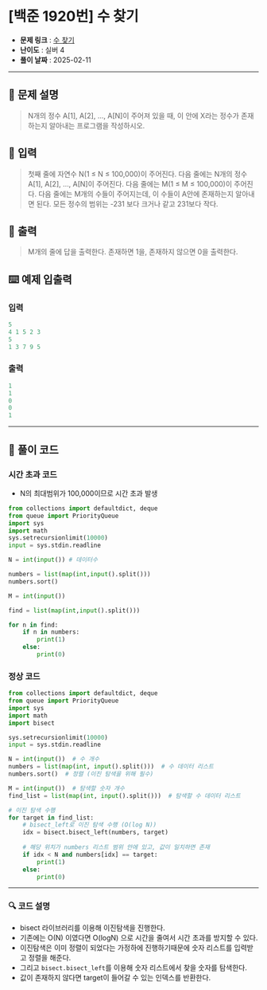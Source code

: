 # [백준 1920번] 수 찾기 

- **문제 링크** : [수 찾기](https://boj.kr/1920)
- **난이도** : 실버 4
- **풀이 날짜** : 2025-02-11
---

## 📖 문제 설명

> N개의 정수 A[1], A[2], …, A[N]이 주어져 있을 때, 이 안에 X라는 정수가 존재하는지 알아내는 프로그램을 작성하시오.

## 📌 입력

> 첫째 줄에 자연수 N(1 ≤ N ≤ 100,000)이 주어진다. 다음 줄에는 N개의 정수 A[1], A[2], …, A[N]이 주어진다. 다음 줄에는 M(1 ≤ M ≤ 100,000)이 주어진다. 다음 줄에는 M개의 수들이 주어지는데, 이 수들이 A안에 존재하는지 알아내면 된다. 모든 정수의 범위는 -231 보다 크거나 같고 231보다 작다.

## 📌 출력

> M개의 줄에 답을 출력한다. 존재하면 1을, 존재하지 않으면 0을 출력한다.

## ⌨️ 예제 입출력
### 입력

```python
5
4 1 5 2 3
5
1 3 7 9 5
```
### 출력

```python
1
1
0
0
1
```

---

## 📝 풀이 코드

### 시간 초과 코드
- N의 최대범위가 100,000이므로 시간 초과 발생

```python
from collections import defaultdict, deque
from queue import PriorityQueue
import sys
import math
sys.setrecursionlimit(10000)
input = sys.stdin.readline

N = int(input()) # 데이터수

numbers = list(map(int,input().split()))
numbers.sort()

M = int(input())

find = list(map(int,input().split()))

for n in find:
    if n in numbers:
        print(1)
    else:
        print(0)
```

### 정상 코드

```python
from collections import defaultdict, deque
from queue import PriorityQueue
import sys
import math
import bisect

sys.setrecursionlimit(10000)
input = sys.stdin.readline

N = int(input())  # 수 개수
numbers = list(map(int, input().split()))  # 수 데이터 리스트
numbers.sort()  # 정렬 (이진 탐색을 위해 필수)

M = int(input())  # 탐색할 숫자 개수
find_list = list(map(int, input().split()))  # 탐색할 수 데이터 리스트

# 이진 탐색 수행
for target in find_list:
    # bisect_left로 이진 탐색 수행 (O(log N))
    idx = bisect.bisect_left(numbers, target)
    
    # 해당 위치가 numbers 리스트 범위 안에 있고, 값이 일치하면 존재
    if idx < N and numbers[idx] == target:
        print(1)
    else:
        print(0)
```

---
 
### 🔍 코드 설명
- bisect 라이브러리를 이용해 이진탐색을 진행한다.
- 기존에는 O(N) 이였다면 O(logN) 으로 시간을 줄여서 시간 초과를 방지할 수 있다.
- 이진탐색은 이미 정렬이 되었다는 가정하에 진행하기때문에 숫자 리스트를 입력받고 정렬을 해준다.
- 그리고 `bisect.bisect_left`를 이용해 숫자 리스트에서 찾을 숫자를 탐색한다.
- 값이 존재하지 않다면 target이 들어갈 수 있는 인덱스를 반환한다.
